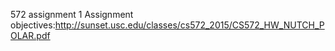 572 assignment 1
Assignment objectives:http://sunset.usc.edu/classes/cs572_2015/CS572_HW_NUTCH_POLAR.pdf


